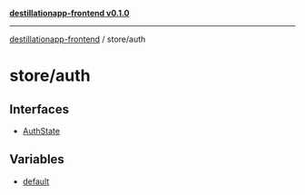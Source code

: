 [**destillationapp-frontend v0.1.0**](../../README.md)

***

[destillationapp-frontend](../../modules.md) / store/auth

# store/auth

## Interfaces

- [AuthState](interfaces/AuthState.md)

## Variables

- [default](variables/default.md)
